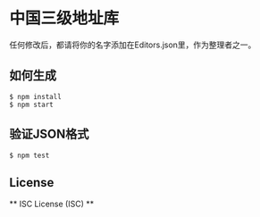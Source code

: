 中国三级地址库
===========
任何修改后，都请将你的名字添加在Editors.json里，作为整理者之一。

## 如何生成
```
$ npm install
$ npm start
```

## 验证JSON格式
```
$ npm test
```

## License
** ISC License (ISC) **